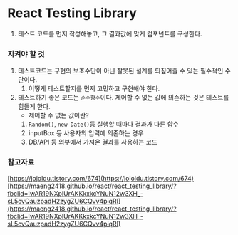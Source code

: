 # React Testing Library

1. 테스트 코드를 먼저 작성해놓고, 그 결과값에 맞게 컴포넌트를 구성한다.

### 지켜야 할 것
1. 테스트코드는 구현의 보조수단이 아닌 잘못된 설계를 되짚어줄 수 있는 필수적인 수단이다.
   1. 어떻게 테스트할지를 먼저 고민하고 구현해야 한다.
2. 테스트하기 좋은 코드는 `순수함수`이다. 제어할 수 없는 값에 의존하는 것은 테스트를 힘들게 한다.
   - 제어할 수 없는 값이란?
   1. `Random()`, `new Date()`등 실행할 때마다 결과가 다른 함수
   2. inputBox 등 사용자의 입력에 의존하는 경우
   3. DB/API 등 외부에서 가져온 결과를 사용하는 코드

### 참고자료
[https://jojoldu.tistory.com/674](https://jojoldu.tistory.com/674)
[https://maeng2418.github.io/react/react_testing_library/?fbclid=IwAR19NXplUrAKKkxkcYNuN12w3XH_-sL5cvQauzpadH2zygZU6CQvv4piqRI](https://maeng2418.github.io/react/react_testing_library/?fbclid=IwAR19NXplUrAKKkxkcYNuN12w3XH_-sL5cvQauzpadH2zygZU6CQvv4piqRI)
